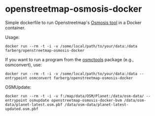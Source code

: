 # openstreetmap-osmosis-docker
Simple dockerfile to run Openstreetmap's [Osmosis tool](http://wiki.openstreetmap.org/wiki/Osmosis) in a Docker container.

Usage:
```
docker run --rm -t -i -v /some/local/path/to/your/data:/data farberg/openstreetmap-osmosis-docker
```

If you want to run a program from the [osmctools](https://packages.debian.org/jessie/osmctools) package (e.g., osmconvert), use:

```
docker run --rm -t -i -v /some/local/path/to/your/data:/data --entrypoint osmconvert farberg/openstreetmap-osmosis-docker
```
OSMUpdate:
```
docker run --rm -t -i -v f:/map/data/OSM/Planet:/data/osm-data/ --entrypoint osmupdate openstreetmap-osmosis-docker-bvm /data/osm-data/planet-latest.osm.pbf /data/osm-data/planet-latest-updated.osm.pbf
```
